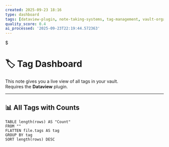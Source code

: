 ```yaml
---
created: 2025-09-23 18:16
type: dashboard
tags: [dataview-plugin, note-taking-systems, tag-management, vault-organization]
quality_score: 0.4
ai_processed: '2025-09-23T22:19:44.572363'
---
```

$
# 🏷️ Tag Dashboard

This note gives you a live view of all tags in your vault.  
Requires the **Dataview** plugin.

---

## 📊 All Tags with Counts

```dataview
TABLE length(rows) AS "Count"
FROM ""
FLATTEN file.tags AS tag
GROUP BY tag
SORT length(rows) DESC
```
```

